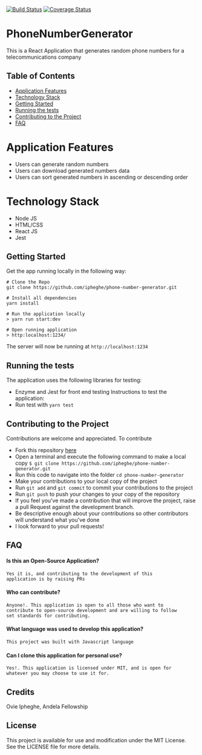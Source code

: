 [![Build Status](https://travis-ci.com/ipheghe/phone-number-generator.svg?branch=develop)](https://travis-ci.com/ipheghe/phone-number-generator) [![Coverage Status](https://coveralls.io/repos/github/ipheghe/phone-number-generator/badge.svg?branch=develop)](https://coveralls.io/github/ipheghe/phone-number-generator?branch=develop)

# PhoneNumberGenerator
This is a React Application that generates random phone numbers for a telecommunications company

## Table of Contents
- [Application Features](#application-features)
- [Technology Stack](#technology-stack)
- [Getting Started](#getting-started)
- [Running the tests](#running-the-tests)
- [Contributing to the Project](#contributing-to-the-Project)
- [FAQ](#faq)

# Application Features
* Users can generate random numbers
* Users can download generated numbers data
* Users can sort generated numbers in ascending or descending order

# Technology Stack
* Node JS
* HTML/CSS
* React JS
* Jest

## Getting Started
Get the app running locally in the following way:
```
# Clone the Repo
git clone https://github.com/ipheghe/phone-number-generator.git

# Install all dependencies
yarn install

# Run the application locally
> yarn run start:dev

# Open running application
> http:localhost:1234/
```
The server will now be running at `http://localhost:1234`

## Running the tests
The application uses the following libraries for testing:
-   Enzyme and Jest for front end testing
Instructions to test the application:
-   Run test with `yarn test`

## Contributing to the Project
Contributions are welcome and appreciated. To contribute

-  Fork this repository [here](https://github.com/ipheghe/phone-number-generator)
-  Open a terminal and execute the following command to make a local copy
`$ git clone https://github.com/ipheghe/phone-number-generator.git`
-  Run this code to navigate into the folder `cd phone-number-generator`
-  Make your contributions to your local copy of the project
-  Run `git add` and `git commit` to commit your contributions to the project
-  Run `git push` to push your changes to your copy of the repository
-  If you feel you've made a contribution that will improve the project, raise a pull Request against the development branch.
- Be descriptive enough about your contributions so other contributors will understand what you've done
-  I look forward to your pull requests!

## FAQ
#### Is this an Open-Source Application?

    Yes it is, and contributing to the development of this
    application is by raising PRs
    

#### Who can contribute?

    Anyone!. This application is open to all those who want to
    contribute to open-source development and are willing to follow
    set standards for contributing.
    
#### What language was used to develop this application?

    This project was built with Javascript language
    
#### Can I clone this application for personal use?

    Yes!. This application is licensed under MIT, and is open for
    whatever you may choose to use it for.

## Credits

  Ovie Ipheghe, Andela Fellowship

## License
  This project is available for use and modification under the MIT License. See the LICENSE file for more details.

  




